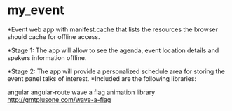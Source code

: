 # my_event

*Event web app with manifest.cache that lists the resources the browser should cache for offline access.

*Stage 1: The app will allow to see the agenda, event location details and spekers information offline.

*Stage 2: The app will provide a personalized schedule area for storing the event panel talks of interest.
*Included are the following libraries:

angular
angular-route
wave a flag animation library http://gmtplusone.com/wave-a-flag
